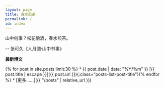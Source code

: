 ```yaml
---
layout: page
title: 春水煎茶
permalink: /
id: index
---
```


山中何事？松花酿酒，春水煎茶。

-- 张可久《人月圆·山中书事》

**最新博文**

<div class="posts-list" markdown="1">
{% for post in site.posts limit:30 %}
* <span class="post-date-container"><span class="posts-list-post-date">{{ post.date | date: "%Y/%m" }}</span></span>
  [{{ post.title | escape }}]({{ post.url }}){:class="posts-list-post-title"}{% endfor %}
* [更多......]({{ "/posts" | relative_url }})

<div class="clear"></div>
</div>
